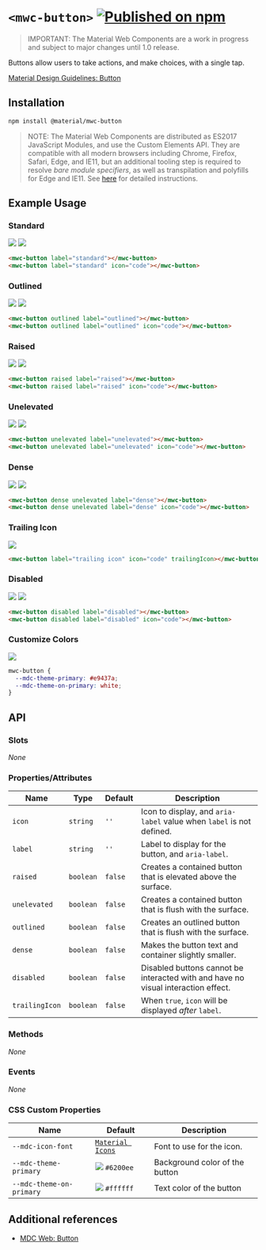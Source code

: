 # `<mwc-button>` [![Published on npm](https://img.shields.io/npm/v/@material/mwc-button.svg)](https://www.npmjs.com/package/@material/mwc-button)

> IMPORTANT: The Material Web Components are a work in progress and subject to
> major changes until 1.0 release.

Buttons allow users to take actions, and make choices, with a single tap.

[Material Design Guidelines: Button](https://material.io/design/components/buttons.html)

## Installation

```sh
npm install @material/mwc-button
```

> NOTE: The Material Web Components are distributed as ES2017 JavaScript
> Modules, and use the Custom Elements API. They are compatible with all modern
> browsers including Chrome, Firefox, Safari, Edge, and IE11, but an additional
> tooling step is required to resolve *bare module specifiers*, as well as
> transpilation and polyfills for Edge and IE11. See
> [here](https://github.com/material-components/material-components-web-components#quick-start)
> for detailed instructions.

## Example Usage

### Standard

![](https://raw.githubusercontent.com/material-components/material-components-web-components/631e70e3a39330ccade8210d1a72edc0f22ddc0a/packages/button/images/standard.png)
![](https://raw.githubusercontent.com/material-components/material-components-web-components/631e70e3a39330ccade8210d1a72edc0f22ddc0a/packages/button/images/standard_with_icon.png)

```html
<mwc-button label="standard"></mwc-button>
<mwc-button label="standard" icon="code"></mwc-button>
```

### Outlined

![](https://raw.githubusercontent.com/material-components/material-components-web-components/631e70e3a39330ccade8210d1a72edc0f22ddc0a/packages/button/images/outlined.png)
![](https://raw.githubusercontent.com/material-components/material-components-web-components/631e70e3a39330ccade8210d1a72edc0f22ddc0a/packages/button/images/outlined_with_icon.png)

```html
<mwc-button outlined label="outlined"></mwc-button>
<mwc-button outlined label="outlined" icon="code"></mwc-button>
```

### Raised

![](https://raw.githubusercontent.com/material-components/material-components-web-components/631e70e3a39330ccade8210d1a72edc0f22ddc0a/packages/button/images/raised.png)
![](https://raw.githubusercontent.com/material-components/material-components-web-components/631e70e3a39330ccade8210d1a72edc0f22ddc0a/packages/button/images/raised_with_icon.png)

```html
<mwc-button raised label="raised"></mwc-button>
<mwc-button raised label="raised" icon="code"></mwc-button>
```

### Unelevated

![](https://raw.githubusercontent.com/material-components/material-components-web-components/631e70e3a39330ccade8210d1a72edc0f22ddc0a/packages/button/images/unelevated.png)
![](https://raw.githubusercontent.com/material-components/material-components-web-components/631e70e3a39330ccade8210d1a72edc0f22ddc0a/packages/button/images/unelevated_with_icon.png)

```html
<mwc-button unelevated label="unelevated"></mwc-button>
<mwc-button unelevated label="unelevated" icon="code"></mwc-button>
```

### Dense

![](https://raw.githubusercontent.com/material-components/material-components-web-components/631e70e3a39330ccade8210d1a72edc0f22ddc0a/packages/button/images/dense.png)
![](https://raw.githubusercontent.com/material-components/material-components-web-components/631e70e3a39330ccade8210d1a72edc0f22ddc0a/packages/button/images/dense_with_icon.png)

```html
<mwc-button dense unelevated label="dense"></mwc-button>
<mwc-button dense unelevated label="dense" icon="code"></mwc-button>
```

### Trailing Icon

![](https://raw.githubusercontent.com/material-components/material-components-web-components/631e70e3a39330ccade8210d1a72edc0f22ddc0a/packages/button/images/trailing_icon.png)

```html
<mwc-button label="trailing icon" icon="code" trailingIcon></mwc-button>
```

### Disabled

![](https://raw.githubusercontent.com/material-components/material-components-web-components/631e70e3a39330ccade8210d1a72edc0f22ddc0a/packages/button/images/disabled.png)
![](https://raw.githubusercontent.com/material-components/material-components-web-components/631e70e3a39330ccade8210d1a72edc0f22ddc0a/packages/button/images/disabled_with_icon.png)

```html
<mwc-button disabled label="disabled"></mwc-button>
<mwc-button disabled label="disabled" icon="code"></mwc-button>
```

### Customize Colors

![](https://raw.githubusercontent.com/material-components/material-components-web-components/631e70e3a39330ccade8210d1a72edc0f22ddc0a/packages/button/images/custom_color.png)

```css
mwc-button {
  --mdc-theme-primary: #e9437a;
  --mdc-theme-on-primary: white;
}
```

## API

### Slots
*None*

### Properties/Attributes
| Name | Type | Default | Description
| ---- | ---- | ------- | -----------
| `icon` | `string` | `''` | Icon to display, and `aria-label` value when `label` is not defined.
| `label` | `string` | `''` | Label to display for the button, and `aria-label`.
| `raised` | `boolean` | `false` | Creates a contained button that is elevated above the surface.
| `unelevated` | `boolean` | `false` | Creates a contained button that is flush with the surface.
| `outlined` | `boolean` | `false` | Creates an outlined button that is flush with the surface.
| `dense` | `boolean` | `false` | Makes the button text and container slightly smaller.
| `disabled` | `boolean` | `false` | Disabled buttons cannot be interacted with and have no visual interaction effect.
| `trailingIcon` | `boolean` | `false` | When `true`, `icon` will be displayed _after_ `label`.

### Methods
*None*

### Events
*None*

### CSS Custom Properties

| Name | Default | Description
| ---- | ------- | -----------
| `--mdc-icon-font` | [`Material Icons`](https://google.github.io/material-design-icons/) | Font to use for the icon.
| `--mdc-theme-primary` | ![](https://raw.githubusercontent.com/material-components/material-components-web-components/631e70e3a39330ccade8210d1a72edc0f22ddc0a/packages/button/images/color_6200ee.png) `#6200ee` | Background color of the button
| `--mdc-theme-on-primary` | ![](https://raw.githubusercontent.com/material-components/material-components-web-components/631e70e3a39330ccade8210d1a72edc0f22ddc0a/packages/button/images/color_ffffff.png) `#ffffff` | Text color of the button

## Additional references

- [MDC Web: Button](https://material.io/develop/web/components/buttons/)
